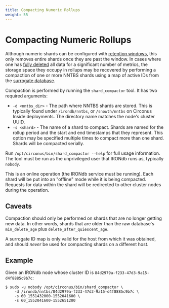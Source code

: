 ```yaml
---
title: Compacting Numeric Rollups
weight: 55
---
```


# Compacting Numeric Rollups

Although numeric shards can be configured with [retention
windows](/irondb/getting-started/configuration/#nntbs), this only removes
entire shards once they are past the window. In cases where one has [fully
deleted](/irondb/api/data-deletion/#deleting-all-data-for-a-metric-or-a-set-of-metrics)
all data for a significant number of metrics, the storage space they occupy in
rollups may be recovered by performing a compaction of one or more NNTBS shards
using a map of active IDs from the [surrogate
database](/irondb/getting-started/configuration/#surrogate_database).

Compaction is performed by running the `shard_compactor` tool. It has two
required arguments:
* `-d <nntbs_dir>` - The path where NNTBS shards are stored. This is typically found
  under `/irondb/nntbs`, or `/snowth/nntbs` on Circonus Inside deployments. The
  directory name matches the node's cluster UUID.
* `-s <shard>` - The name of a shard to compact. Shards are named for the
  rollup period and the start and end timestamps that they represent. This
  option may be specified multiple times to compact more than one shard. Shards
  will be compacted serially.

Run `/opt/circonus/bin/shard_compactor --help` for full usage information. The
tool must be run as the unprivileged user that IRONdb runs as, typically
`nobody`.

This is an online operation (the IRONdb service must be running). Each shard
will be put into an "offline" mode while it is being compacted. Requests for
data within the shard will be redirected to other cluster nodes during the
operation.

## Caveats

Compaction should only be performed on shards that are no longer getting new
data. In other words, shards that are older than the raw database's
`min_delete_age` plus `delete_after_quiescent_age`.

A surrogate ID map is only valid for the host from which it was obtained, and
should _never_ be used for compacting shards on a different host.

## Example

Given an IRONdb node whose cluster ID is
`84d2979a-f233-47d3-9a15-d4f8885c9b7c`:

```
$ sudo -u nobody /opt/circonus/bin/shard_compactor \
    -d /irondb/nntbs/84d2979a-f233-47d3-9a15-d4f8885c9b7c \
    -s 60_1551432000-1552041600 \
    -s 60_1552041600-1552651200
```
